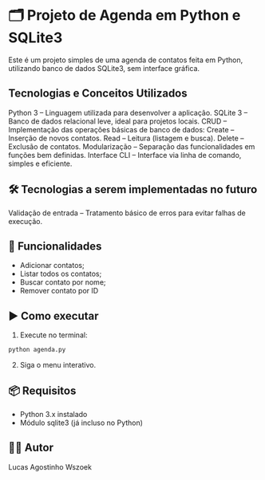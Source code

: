 # 🗂️ Projeto de Agenda em Python e SQLite3

Este é um projeto simples de uma agenda de contatos feita em Python, utilizando banco de dados SQLite3, sem interface gráfica.

## Tecnologias e Conceitos Utilizados
Python 3 – Linguagem utilizada para desenvolver a aplicação.
SQLite 3 – Banco de dados relacional leve, ideal para projetos locais.
CRUD – Implementação das operações básicas de banco de dados:
Create – Inserção de novos contatos.
Read – Leitura (listagem e busca).
Delete – Exclusão de contatos.
Modularização – Separação das funcionalidades em funções bem definidas.
Interface CLI – Interface via linha de comando, simples e eficiente.

## 🛠️ Tecnologias a serem implementadas no futuro
Validação de entrada – Tratamento básico de erros para evitar falhas de execução.

## 🚀 Funcionalidades
- Adicionar contatos;
- Listar todos os contatos;
- Buscar contato por nome;
- Remover contato por ID

## ▶️ Como executar

1. Execute no terminal:

```bash
python agenda.py
```

2. Siga o menu interativo.

## 📦 Requisitos
- Python 3.x instalado
- Módulo sqlite3 (já incluso no Python)

## 🧑‍💻 Autor
Lucas Agostinho Wszoek
